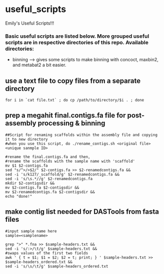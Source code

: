 # useful_scripts
Emily's Useful Scripts!!!

### Basic useful scripts are listed below. More grouped useful scripts are in respective directories of this repo. Available directories: 
- binning --> gives some scripts to make binning with concoct, maxbin2, and metabat2 a bit easier. 

## use a text file to copy files from a separate directory 
```
for i in `cat file.txt` ; do cp /path/to/directory/$i . ; done
```

## prep a megahit final.contigs.fa file for post-assembly processing & binning
```
##Script for renaming scaffolds within the assembly file and copying it to new directory
#when you use this script, do ./rename_contigs.sh <original file> <unique sanmple ID>

#rename the final.contigs.fa and then,
#rename the scaffolds with the sample name with 'scaffold'
mv $1 $2-contigs.fa
sed "s/^>/>$2/" $2-contigs.fa >> $2-renamedcontigs.fa &&
sed -i 's/k127/_scaffold/g' $2-renamedcontigs.fa &&
sed -i 's/\s.*//g' $2-renamedcontigs.fa
mkdir $2-contigsdir &&
mv $2-contigs.fa $2-contigsdir &&
mv $2-renamedcontigs.fa $2-contigsdir &&
echo "done!"

```

## make contig list needed for DASTools from fasta files
```
#input sample name here
sample=<samplename>

grep ">" *.fna >> $sample-headers.txt &&
sed -i 's/:>/\t/g' $sample-headers.txt &&
#swaps values of the first two fields
awk ' { t = $1; $1 = $2; $2 = t; print; } ' $sample-headers.txt >> $sample-headers_ordered.txt &&
sed -i 's/\s/\t/g' $sample-headers_ordered.txt
```

